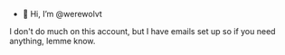 - 👋 Hi, I’m @werewolvt

I don't do much on this account, but I have emails set up so if you need anything, lemme know.
